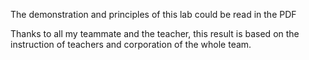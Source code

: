 The demonstration and principles of this lab could be read in the PDF

Thanks to all my teammate and the teacher, this result is based on the instruction of teachers and corporation of the whole team.
